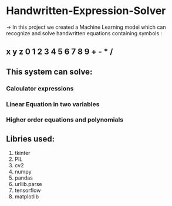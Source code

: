 # Handwritten-Expression-Solver

-> In this project we created a Machine Learning model which can recognize and solve handwritten equations
   containing symbols :
##   x y z 0 1 2 3 4 5 6 7 8 9 + - * /

## This system can solve:

### Calculator expressions
### Linear Equation in two variables
### Higher order equations and polynomials


## Libries used:
1. tkinter
2. PIL
3. cv2
4. numpy
5. pandas
6. urllib.parse
7. tensorflow 
8. matplotlib
